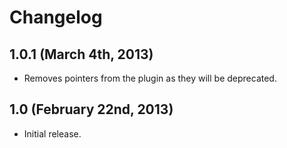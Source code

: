 # Changelog

## 1.0.1 (March 4th, 2013)

* Removes pointers from the plugin as they will be deprecated.

## 1.0 (February 22nd, 2013)

* Initial release.